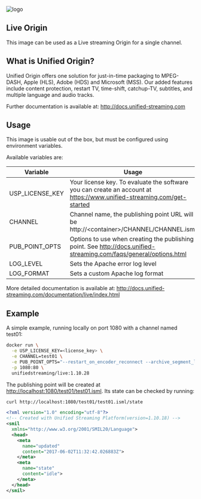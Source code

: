 ![logo](https://raw.githubusercontent.com/unifiedstreaming/origin/master/unifiedstreaming-logo-black.png)

Live Origin
-----------
This image can be used as a Live streaming Origin for a single channel.


What is Unified Origin?
-----------------------
Unified Origin offers one solution for just-in-time packaging to MPEG-DASH, Apple (HLS), Adobe (HDS) and Microsoft (MSS). Our added features include content protection, restart TV, time-shift, catchup-TV, subtitles, and multiple language and audio tracks.

Further documentation is available at: <http://docs.unified-streaming.com>

Usage
-----
This image is usable out of the box, but must be configured using environment variables.

Available variables are:

|Variable        |Usage   |Mandatory?|
|----------------|--------|----------|
|USP_LICENSE_KEY |Your license key. To evaluate the software you can create an account at <https://www.unified-streaming.com/get-started>|Yes|
|CHANNEL|Channel name, the publishing point URL will be http://<container\>/CHANNEL/CHANNEL.isml|Yes|
|PUB_POINT_OPTS  |Options to use when creating the publishing point. See http://docs.unified-streaming.com/faqs/general/options.html|No|
|LOG_LEVEL|Sets the Apache error log level|No|
|LOG_FORMAT|Sets a custom Apache log format|No|


More detailed documentation is available at: <http://docs.unified-streaming.com/documentation/live/index.html>

Example
-------
A simple example, running locally on port 1080 with a channel named test01:

```bash
docker run \
  -e USP_LICENSE_KEY=<license_key> \
  -e CHANNEL=test01 \
  -e PUB_POINT_OPTS="--restart_on_encoder_reconnect --archive_segment_length=60" \
  -p 1080:80 \
  unifiedstreaming/live:1.10.28
```

The publishing point will be created at <http://localhost:1080/test01/test01.isml>.
Its state can be checked by running:

```bash
curl http://localhost:1080/test01/test01.isml/state
```

```xml
<?xml version="1.0" encoding="utf-8"?>
<!-- Created with Unified Streaming Platform(version=1.10.18) -->
<smil
  xmlns="http://www.w3.org/2001/SMIL20/Language">
  <head>
    <meta
      name="updated"
      content="2017-06-02T11:32:42.026883Z">
    </meta>
    <meta
      name="state"
      content="idle">
    </meta>
  </head>
</smil>
```
